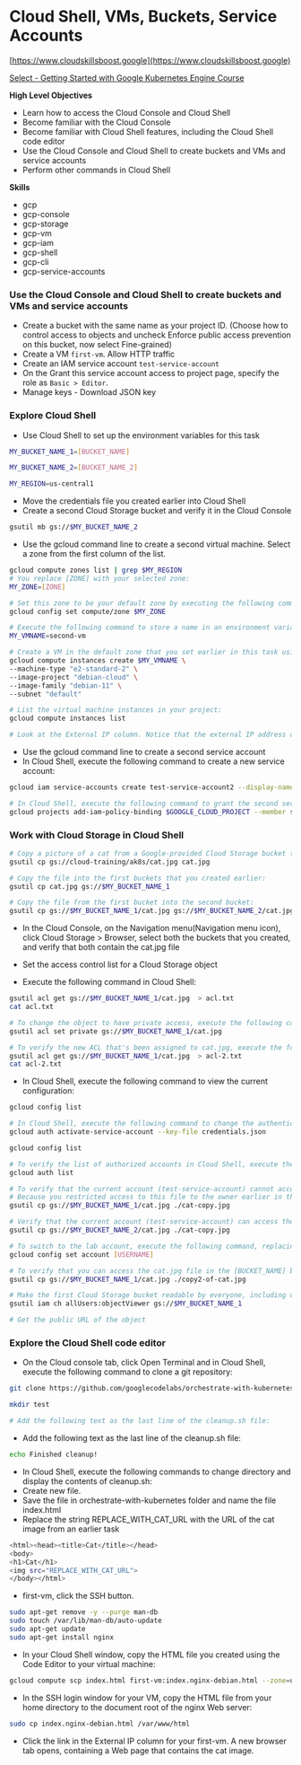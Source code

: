 # Cloud Shell, VMs, Buckets, Service Accounts

[https://www.cloudskillsboost.google](https://www.cloudskillsboost.google)

[Select - Getting Started with Google Kubernetes Engine Course](https://www.cloudskillsboost.google)

**High Level Objectives**
- Learn how to access the Cloud Console and Cloud Shell
- Become familiar with the Cloud Console
- Become familiar with Cloud Shell features, including the Cloud Shell code editor
- Use the Cloud Console and Cloud Shell to create buckets and VMs and service accounts
- Perform other commands in Cloud Shell

**Skills**
- gcp
- gcp-console
- gcp-storage
- gcp-vm
- gcp-iam
- gcp-shell
- gcp-cli
- gcp-service-accounts

### Use the Cloud Console and Cloud Shell to create buckets and VMs and service accounts

- Create a bucket with the same name as your project ID. (Choose how to control access to objects and uncheck Enforce public access prevention on this bucket, now select Fine-grained)
- Create a VM `first-vm`. Allow HTTP traffic
- Create an IAM service account `test-service-account`
- On the Grant this service account access to project page, specify the role as `Basic > Editor`.
- Manage keys - Download JSON key

### Explore Cloud Shell

- Use Cloud Shell to set up the environment variables for this task

```bash
MY_BUCKET_NAME_1=[BUCKET_NAME]

MY_BUCKET_NAME_2=[BUCKET_NAME_2]

MY_REGION=us-central1
```

- Move the credentials file you created earlier into Cloud Shell
- Create a second Cloud Storage bucket and verify it in the Cloud Console

```bash
gsutil mb gs://$MY_BUCKET_NAME_2
```

- Use the gcloud command line to create a second virtual machine.
  Select a zone from the first column of the list.

```bash
gcloud compute zones list | grep $MY_REGION
# You replace [ZONE] with your selected zone:
MY_ZONE=[ZONE]

# Set this zone to be your default zone by executing the following command:
gcloud config set compute/zone $MY_ZONE

# Execute the following command to store a name in an environment variable you will use to create a VM. You will call your second VM second-vm:
MY_VMNAME=second-vm

# Create a VM in the default zone that you set earlier in this task using the new environment variable to assign the VM name:
gcloud compute instances create $MY_VMNAME \
--machine-type "e2-standard-2" \
--image-project "debian-cloud" \
--image-family "debian-11" \
--subnet "default"

# List the virtual machine instances in your project:
gcloud compute instances list

# Look at the External IP column. Notice that the external IP address of the first VM you created is shown as a link. The Google Cloud Console offers the link because you configured this VM's firewall to allow HTTP traffic.
```

- Use the gcloud command line to create a second service account
- In Cloud Shell, execute the following command to create a new service account:

```bash
gcloud iam service-accounts create test-service-account2 --display-name "test-service-account2"

# In Cloud Shell, execute the following command to grant the second service account the Project viewer role:
gcloud projects add-iam-policy-binding $GOOGLE_CLOUD_PROJECT --member serviceAccount:test-service-account2@${GOOGLE_CLOUD_PROJECT}.iam.gserviceaccount.com --role roles/viewer

```

### Work with Cloud Storage in Cloud Shell

```bash
# Copy a picture of a cat from a Google-provided Cloud Storage bucket to your Cloud Shell:
gsutil cp gs://cloud-training/ak8s/cat.jpg cat.jpg

# Copy the file into the first buckets that you created earlier:
gsutil cp cat.jpg gs://$MY_BUCKET_NAME_1

# Copy the file from the first bucket into the second bucket:
gsutil cp gs://$MY_BUCKET_NAME_1/cat.jpg gs://$MY_BUCKET_NAME_2/cat.jpg
```

- In the Cloud Console, on the Navigation menu(Navigation menu icon), click Cloud Storage > Browser, select both the buckets that you created, and verify that both contain the cat.jpg file


- Set the access control list for a Cloud Storage object
- Execute the following command in Cloud Shell:

```bash
gsutil acl get gs://$MY_BUCKET_NAME_1/cat.jpg  > acl.txt
cat acl.txt

# To change the object to have private access, execute the following command:
gsutil acl set private gs://$MY_BUCKET_NAME_1/cat.jpg

# To verify the new ACL that's been assigned to cat.jpg, execute the following two commands:
gsutil acl get gs://$MY_BUCKET_NAME_1/cat.jpg  > acl-2.txt
cat acl-2.txt
```

- In Cloud Shell, execute the following command to view the current configuration:

```bash
gcloud config list

# In Cloud Shell, execute the following command to change the authenticated user to the first service account (which you created in an earlier task) through the credentials that you downloaded to your local machine and then uploaded into Cloud Shell (credentials.json):
gcloud auth activate-service-account --key-file credentials.json

gcloud config list

# To verify the list of authorized accounts in Cloud Shell, execute the following command:
gcloud auth list

# To verify that the current account (test-service-account) cannot access the cat.jpg file in the first bucket that you created, execute the following command:
# Because you restricted access to this file to the owner earlier in this task.
gsutil cp gs://$MY_BUCKET_NAME_1/cat.jpg ./cat-copy.jpg

# Verify that the current account (test-service-account) can access the cat.jpg file in the second bucket that you created:
gsutil cp gs://$MY_BUCKET_NAME_2/cat.jpg ./cat-copy.jpg

# To switch to the lab account, execute the following command, replacing [USERNAME] with the username provided in the Qwiklabs 
gcloud config set account [USERNAME]

# To verify that you can access the cat.jpg file in the [BUCKET_NAME] bucket (the first bucket that you created), execute the following command.
gsutil cp gs://$MY_BUCKET_NAME_1/cat.jpg ./copy2-of-cat.jpg

# Make the first Cloud Storage bucket readable by everyone, including unauthenticated users:
gsutil iam ch allUsers:objectViewer gs://$MY_BUCKET_NAME_1

# Get the public URL of the object
```

### Explore the Cloud Shell code editor


- On the Cloud console tab, click Open Terminal and in Cloud Shell, execute the following command to clone a git repository:

```bash
git clone https://github.com/googlecodelabs/orchestrate-with-kubernetes.git

mkdir test

# Add the following text as the last line of the cleanup.sh file:
```

- Add the following text as the last line of the cleanup.sh file:
```bash
echo Finished cleanup! 
```

- In Cloud Shell, execute the following commands to change directory and display the contents of cleanup.sh:
- Create new file. 
- Save the file in orchestrate-with-kubernetes folder and name the file index.html
- Replace the string REPLACE_WITH_CAT_URL with the URL of the cat image from an earlier task

```bash
<html><head><title>Cat</title></head>
<body>
<h1>Cat</h1>
<img src="REPLACE_WITH_CAT_URL">
</body></html>
```

- first-vm, click the SSH button.

```bash
sudo apt-get remove -y --purge man-db
sudo touch /var/lib/man-db/auto-update
sudo apt-get update
sudo apt-get install nginx
```

- In your Cloud Shell window, copy the HTML file you created using the Code Editor to your virtual machine:

```bash
gcloud compute scp index.html first-vm:index.nginx-debian.html --zone=us-central1-c
```

- In the SSH login window for your VM, copy the HTML file from your home directory to the document root of the nginx Web server:

```bash
sudo cp index.nginx-debian.html /var/www/html
```

- Click the link in the External IP column for your first-vm. A new browser tab opens, containing a Web page that contains the cat image.

